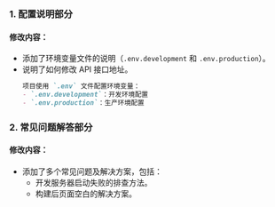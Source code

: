 ### 1. **配置说明部分**
#### 修改内容：
- 添加了环境变量文件的说明（`.env.development` 和 `.env.production`）。
- 说明了如何修改 API 接口地址。
  ```markdown
  项目使用 `.env` 文件配置环境变量：
  - `.env.development`：开发环境配置
  - `.env.production`：生产环境配置
  
### 2. **常见问题解答部分**
#### 修改内容：
- 添加了多个常见问题及解决方案，包括：
  - 开发服务器启动失败的排查方法。
  - 构建后页面空白的解决方案。